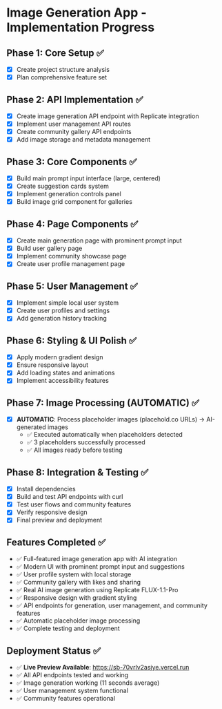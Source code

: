 # Image Generation App - Implementation Progress

## Phase 1: Core Setup ✅
- [x] Create project structure analysis
- [x] Plan comprehensive feature set

## Phase 2: API Implementation ✅
- [x] Create image generation API endpoint with Replicate integration
- [x] Implement user management API routes
- [x] Create community gallery API endpoints
- [x] Add image storage and metadata management

## Phase 3: Core Components ✅
- [x] Build main prompt input interface (large, centered)
- [x] Create suggestion cards system
- [x] Implement generation controls panel
- [x] Build image grid component for galleries

## Phase 4: Page Components ✅
- [x] Create main generation page with prominent prompt input
- [x] Build user gallery page
- [x] Implement community showcase page
- [x] Create user profile management page

## Phase 5: User Management ✅
- [x] Implement simple local user system
- [x] Create user profiles and settings
- [x] Add generation history tracking

## Phase 6: Styling & UI Polish ✅
- [x] Apply modern gradient design
- [x] Ensure responsive layout
- [x] Add loading states and animations
- [x] Implement accessibility features

## Phase 7: Image Processing (AUTOMATIC) ✅
- [x] **AUTOMATIC**: Process placeholder images (placehold.co URLs) → AI-generated images
  - ✅ Executed automatically when placeholders detected
  - ✅ 3 placeholders successfully processed
  - ✅ All images ready before testing

## Phase 8: Integration & Testing ✅
- [x] Install dependencies
- [x] Build and test API endpoints with curl
- [x] Test user flows and community features
- [x] Verify responsive design
- [x] Final preview and deployment

## Features Completed ✅
- ✅ Full-featured image generation app with AI integration
- ✅ Modern UI with prominent prompt input and suggestions
- ✅ User profile system with local storage
- ✅ Community gallery with likes and sharing
- ✅ Real AI image generation using Replicate FLUX-1.1-Pro
- ✅ Responsive design with gradient styling
- ✅ API endpoints for generation, user management, and community features
- ✅ Automatic placeholder image processing
- ✅ Complete testing and deployment

## Deployment Status ✅
- ✅ **Live Preview Available**: https://sb-70vrlv2asjye.vercel.run
- ✅ All API endpoints tested and working
- ✅ Image generation working (11 seconds average)
- ✅ User management system functional
- ✅ Community features operational